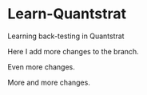 # Learn-Quantstrat
Learning back-testing in Quantstrat 


Here I add more changes to the branch.

Even more changes.

More and more changes.
